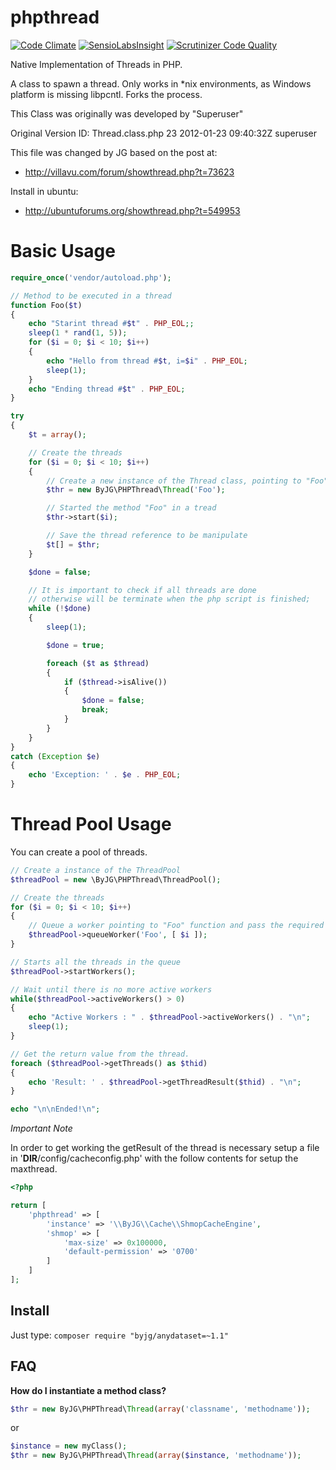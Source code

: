 # phpthread
[![Code Climate](https://codeclimate.com/github/byjg/phpthread/badges/gpa.svg)](https://codeclimate.com/github/byjg/phpthread)
[![SensioLabsInsight](https://insight.sensiolabs.com/projects/842a5377-bbda-44f2-9163-b40dc650dc1f/mini.png)](https://insight.sensiolabs.com/projects/842a5377-bbda-44f2-9163-b40dc650dc1f)
[![Scrutinizer Code Quality](https://scrutinizer-ci.com/g/byjg/phpthread/badges/quality-score.png?b=master)](https://scrutinizer-ci.com/g/byjg/phpthread/?branch=master)

Native Implementation of Threads in PHP.

A class to spawn a thread. Only works in *nix environments, as Windows platform is missing libpcntl. Forks the process.

This Class was originally was developed by "Superuser"

Original Version ID: Thread.class.php 23 2012-01-23 09:40:32Z superuser

This file was changed by JG based on the post at:
 * http://villavu.com/forum/showthread.php?t=73623

Install in ubuntu:
 * http://ubuntuforums.org/showthread.php?t=549953

# Basic Usage

```php
require_once('vendor/autoload.php');

// Method to be executed in a thread
function Foo($t)
{
	echo "Starint thread #$t" . PHP_EOL;;
    sleep(1 * rand(1, 5));
	for ($i = 0; $i < 10; $i++)
	{
		echo "Hello from thread #$t, i=$i" . PHP_EOL;
		sleep(1);
	}
    echo "Ending thread #$t" . PHP_EOL;
}

try
{
    $t = array();

	// Create the threads
    for ($i = 0; $i < 10; $i++)
    {
		// Create a new instance of the Thread class, pointing to "Foo" function
        $thr = new ByJG\PHPThread\Thread('Foo');

		// Started the method "Foo" in a tread
        $thr->start($i);

		// Save the thread reference to be manipulate
        $t[] = $thr;
    }

    $done = false;

	// It is important to check if all threads are done
	// otherwise will be terminate when the php script is finished;
    while (!$done)
    {
        sleep(1);

        $done = true;

        foreach ($t as $thread)
        {
            if ($thread->isAlive())
            {
                $done = false;
                break;
            }
        }
    }
}
catch (Exception $e)
{
    echo 'Exception: ' . $e . PHP_EOL;
}
```

# Thread Pool Usage

You can create a pool of threads.

```php
// Create a instance of the ThreadPool
$threadPool = new \ByJG\PHPThread\ThreadPool();

// Create the threads
for ($i = 0; $i < 10; $i++)
{
	// Queue a worker pointing to "Foo" function and pass the required parameters
	$threadPool->queueWorker('Foo', [ $i ]);
}

// Starts all the threads in the queue
$threadPool->startWorkers();

// Wait until there is no more active workers
while($threadPool->activeWorkers() > 0)
{
	echo "Active Workers : " . $threadPool->activeWorkers() . "\n";
	sleep(1);
}

// Get the return value from the thread.
foreach ($threadPool->getThreads() as $thid)
{
	echo 'Result: ' . $threadPool->getThreadResult($thid) . "\n";
}

echo "\n\nEnded!\n";
```

*Important Note*

In order to get working the getResult of the thread is necessary setup a file in '__DIR__/config/cacheconfig.php' with 
the follow contents for setup the maxthread.

```php
<?php

return [
    'phpthread' => [
        'instance' => '\\ByJG\\Cache\\ShmopCacheEngine',
        'shmop' => [
            'max-size' => 0x100000,
            'default-permission' => '0700'
        ]
    ]
];
```

## Install

Just type: `composer require "byjg/anydataset=~1.1"`

## FAQ

**How do I instantiate a method class?**

```php
$thr = new ByJG\PHPThread\Thread(array('classname', 'methodname'));
```

or

```php
$instance = new myClass();
$thr = new ByJG\PHPThread\Thread(array($instance, 'methodname'));
```

